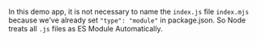 In this demo app, it is not necessary to name the `index.js` file `index.mjs` because we've already set `"type": "module"` in package.json. So Node treats all `.js` files as ES Module Automatically.
